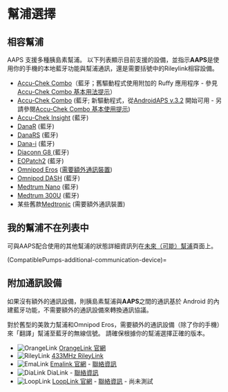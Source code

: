 # 幫浦選擇

## 相容幫浦

AAPS 支援多種胰島素幫浦。  以下列表顯示目前支援的設備，並指示**AAPS**是使用你的手機的本地藍牙功能與幫浦通訊，還是需要括號中的Rileylink相容設備。

- [Accu-Chek Combo](../CompatiblePumps/Accu-Chek-Combo-Pump.md)（藍牙；舊驅動程式使用附加的 Ruffy 應用程序 - 參見 [Accu-Chek Combo 基本用法提示](../CompatiblePumps/Accu-Chek-Combo-Tips-for-Basic-usage.md)）
- [Accu-Chek Combo](../CompatiblePumps/Accu-Chek-Combo-Pump-v2.md) (藍牙; 新驅動程式，從[AndroidAPS v.3.2](#version3200) 開始可用 - 另請參閱[Accu-Chek Combo 基本使用提示](../CompatiblePumps/Accu-Chek-Combo-Tips-for-Basic-usage.md))
- [Accu-Chek Insight](../CompatiblePumps/Accu-Chek-Insight-Pump.md) (藍牙)
- [DanaR](../CompatiblePumps/DanaR-Insulin-Pump.md) (藍牙)
- [DanaRS](../CompatiblePumps/DanaRS-Insulin-Pump.md) (藍牙)
- [Dana-i](../CompatiblePumps/DanaRS-Insulin-Pump.md) (藍牙)
- [Diaconn G8 ](../CompatiblePumps/DiaconnG8.md)  (藍牙)
- [EOPatch2](../CompatiblePumps/EOPatch2.md) (藍牙)
- [Omnipod Eros](../CompatiblePumps/OmnipodEros.md)  ([需要額外通訊裝置](#additional-communication-device))
- [Omnipod DASH](../CompatiblePumps/OmnipodDASH.md)  (藍牙)
- [Medtrum Nano](../CompatiblePumps/MedtrumNano.md)  (藍牙)
- [Medtrum 300U](../CompatiblePumps/MedtrumNano.md)  (藍牙)
- 某些舊款[Medtronic](../CompatiblePumps/MedtronicPump.md) (需要額外通訊裝置)

## 我的幫浦不在列表中

可與AAPS配合使用的其他幫浦的狀態詳細資訊列在[未來（可能）幫浦](../CompatiblePumps/Future-possible-Pump-Drivers.md)頁面上。

(CompatiblePumps-additional-communication-device)=
## 附加通訊設備

如果沒有額外的通訊設備，則胰島素幫浦與**AAPS**之間的通訊基於 Android 的內建藍牙功能，不需要額外的通訊設備來轉換通訊協議。

對於舊型的美敦力幫浦和Omnipod Eros，需要額外的通訊設備（除了你的手機）來「翻譯」幫浦至藍牙的無線信號。 請確保根據你的幫浦選擇正確的版本。

- ![OrangeLink](../images/omnipod/OrangeLink.png)  [OrangeLink 官網](https://getrileylink.org/product/orangelink)
- ![RileyLink](../images/omnipod/RileyLink.png) [433MHz RileyLink](https://getrileylink.org/product/rileylink433)
- ![EmaLink](../images/omnipod/EmaLink.png)  [Emalink 官網](https://github.com/sks01/EmaLink) - [聯絡資訊](mailto:getemalink@gmail.com)
- ![DiaLink](../images/omnipod/DiaLink.png)  DiaLink - [聯絡資訊](mailto:Boshetyn@ukr.net)
- ![LoopLink](../images/omnipod/LoopLink.png)  [LoopLink 官網](https://www.getlooplink.org/) - [聯絡資訊](https://jameswedding.substack.com/) - 尚未測試